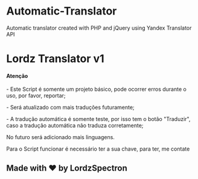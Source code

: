 # Automatic-Translator
Automatic translator created with PHP and jQuery using Yandex Translator API

<h1>Lordz Translator v1</h1>

<h4>Atenção</h4>
<p>- Este Script é somente um projeto básico, pode ocorrer erros durante o uso, por favor, reportar;</p>
<p>- Será atualizado com mais traduções futuramente;</p>
<p>- A tradução automática é somente teste, por isso tem o botão "Traduzir", caso a tradução automática não traduza corretamente;</p>
<p>No futuro será adicionado mais linguagens.</p>
<p>Para o Script funcionar é necessário ter a sua chave, para ter, me contate</p>

<h2>Made with &hearts; by LordzSpectron</h2>
